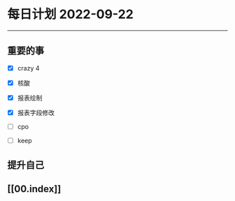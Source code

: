 
#  每日计划 2022-09-22
---
## 重要的事
- [x]  crazy 4
- [x]  核酸
- [x]  报表绘制
- [x] 报表字段修改
- [ ] cpo
- [ ] keep



## 提升自己

  



## [[00.index]]










